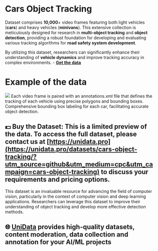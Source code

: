 # Cars Object Tracking

Dataset comprises **10,000**+ video frames featuring both light vehicles (**cars**) and heavy vehicles (**minivans**). This extensive collection is meticulously designed for research in **multi-object tracking** and **object detection**, providing a robust foundation for developing and evaluating various tracking algorithms for **road safety system development**.

By utilizing this dataset, researchers can significantly enhance their understanding of **vehicle dynamics** and improve tracking accuracy in complex environments. - **[Get the data](https://unidata.pro/datasets/cars-object-tracking/?utm_source=github&utm_medium=cpc&utm_campaign=cars-object-tracking)**
# Example of the data
![](https://www.googleapis.com/download/storage/v1/b/kaggle-user-content/o/inbox%2F22059654%2F380e8e9db549da35927fe4d943857b87%2FFrame%20181%20(2).png?generation=1734351736098006&alt=media)
Each video frame is paired with an annotations.xml file that defines the tracking of each vehicle using precise polygons and bounding boxes. Comprehensive bounding box labeling for each car, facilitating accurate object detection. 
## 💵 Buy the Dataset: This is a limited preview of the data. To access the full dataset, please contact us at [https://unidata.pro](https://unidata.pro/datasets/cars-object-tracking/?utm_source=github&utm_medium=cpc&utm_campaign=cars-object-tracking) to discuss your requirements and pricing options.
This dataset is an invaluable resource for advancing the field of computer vision, particularly in the context of computer vision and deep learning applications. Researchers can leverage this dataset to improve their understanding of object tracking and develop more effective detection methods.
## 🌐 [UniData](https://unidata.pro/datasets/cars-object-tracking/?utm_source=github&utm_medium=cpc&utm_campaign=cars-object-tracking) provides high-quality datasets, content moderation, data collection and annotation for your AI/ML projects 
